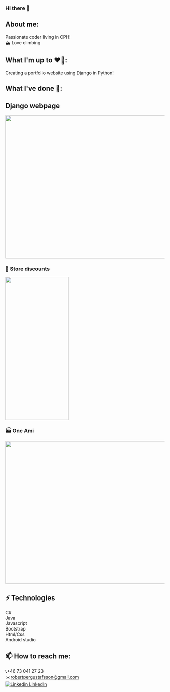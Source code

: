 ### Hi there 👋  

## About me:  
Passionate coder living in CPH!  
🏔️ Love climbing  

## What I'm up to ❤️‍🔥:  
Creating a portfolio website using Django in Python!

## What I've done 🍇:  
## Django webpage
<img src="[https://imgur.com/a/gh6Bczq](https://imgur.com/a/gh6Bczq)" width="900" height="450">

### 🏪 Store discounts     
<img src="https://i.imgur.com/2szLEcW.jpg" width="200" height="450">  

### 🏭 One Ami  
<img src="https://i.imgur.com/RYUpuvn.png" width="900" height="450">  


## ⚡ Technologies
C#  
Java   
Javascript  
Bootstrap  
Html/Css  
Android studio  

  
## 📫 How to reach me:   
📞+46 73 041 27 23  
✉️robertpergustafsson@gmail.com   
[![Linkedin](https://i.stack.imgur.com/gVE0j.png) LinkedIn](https://www.linkedin.com/in/robert-gustafsson-bba35b1ba/)
&nbsp;


<!--
**carrotunderscore/carrotunderscore** is a ✨ _special_ ✨ repository because its `README.md` (this file) appears on your GitHub profile.

Here are some ideas to get you started:

- 🔭 I’m currently working on ...
- 🌱 I’m currently learning ...
- 👯 I’m looking to collaborate on ...
- 🤔 I’m looking for help with ...
- 💬 Ask me about ...
- 📫 How to reach me: ...
- 😄 Pronouns: ...
- ⚡ Fun fact: ...
-->

